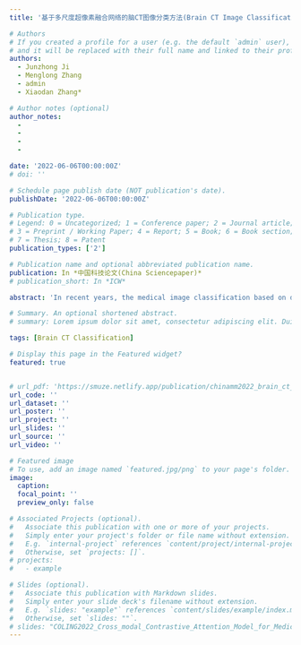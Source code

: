 ```yaml
---
title: '基于多尺度超像素融合网络的脑CT图像分类方法(Brain CT Image Classification Based on Multi-scale Superpixel Fusion Network)'

# Authors
# If you created a profile for a user (e.g. the default `admin` user), write the username (folder name) here
# and it will be replaced with their full name and linked to their profile.
authors:
  - Junzhong Ji
  - Menglong Zhang
  - admin
  - Xiaodan Zhang*

# Author notes (optional)
author_notes:
  - 
  -
  -
  -

date: '2022-06-06T00:00:00Z'
# doi: ''

# Schedule page publish date (NOT publication's date).
publishDate: '2022-06-06T00:00:00Z'

# Publication type.
# Legend: 0 = Uncategorized; 1 = Conference paper; 2 = Journal article;
# 3 = Preprint / Working Paper; 4 = Report; 5 = Book; 6 = Book section;
# 7 = Thesis; 8 = Patent
publication_types: ['2']

# Publication name and optional abbreviated publication name.
publication: In *中国科技论文(China Sciencepaper)*
# publication_short: In *ICW*

abstract: 'In recent years, the medical image classification based on deep learning has become a new hot topic. Brain CT images lack natural visual features such as brightness, color and texture that can be easily recognized, and the morphology and location of lesions are variable. However, the convolutional neural network, which is widely used for image feature extraction, cannot effectively mine the lesion features of Brain CT images, thus affecting the classification performance. According to the visual characteristics of Brain CT images, this paper proposes a novel Brain CT image classification method based on multi-scale superpixel fusion network (MSFN). MSFN is able to extract more expressive classification features through image fusion and feature fusion. Firstly, the original Brain CT image is enhanced by multi-scale superpixel to obtain the optimized fusion image. Then, we combine the high- level features of the fusion image with the multi-scale superpixel low-level features to obtain more discriminative features for the classification of Brain CT images. Experimental results validate the effectiveness of the proposed method.'

# Summary. An optional shortened abstract.
# summary: Lorem ipsum dolor sit amet, consectetur adipiscing elit. Duis posuere tellus ac convallis placerat. Proin tincidunt magna sed ex sollicitudin condimentum.

tags: [Brain CT Classification]

# Display this page in the Featured widget?
featured: true


# url_pdf: 'https://smuze.netlify.app/publication/chinamm2022_brain_ct_image_classification_based_on_multi-scale_superpixel_fusion_network/paper.pdf'
url_code: ''
url_dataset: ''
url_poster: ''
url_project: ''
url_slides: ''
url_source: ''
url_video: ''

# Featured image
# To use, add an image named `featured.jpg/png` to your page's folder.
image:
  caption: 
  focal_point: ''
  preview_only: false

# Associated Projects (optional).
#   Associate this publication with one or more of your projects.
#   Simply enter your project's folder or file name without extension.
#   E.g. `internal-project` references `content/project/internal-project/index.md`.
#   Otherwise, set `projects: []`.
# projects:
#   - example

# Slides (optional).
#   Associate this publication with Markdown slides.
#   Simply enter your slide deck's filename without extension.
#   E.g. `slides: "example"` references `content/slides/example/index.md`.
#   Otherwise, set `slides: ""`.
# slides: "COLING2022_Cross_modal_Contrastive_Attention_Model_for_Medical_Report_Generation"
---
```


